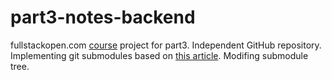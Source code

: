 # part3-notes-backend
fullstackopen.com [course](https://fullstackopen.com/en/part3/node_js_and_express#exercises-3-1-3-6) project for part3.
Independent GitHub repository. 
Implementing git submodules based on [this article](https://www.freecodecamp.org/news/how-to-use-git-submodules).
Modifing submodule tree.
